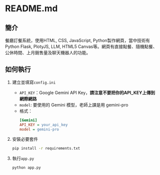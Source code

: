 # README.md

## 簡介
餐廳訂餐系統，使用HTML, CSS, JavaScript, Python製作網頁，當中技術有Python Flask, PlotyJS, LLM, HTML5 Canvas等。網頁有直接點餐、隨機點餐、 公休時間、上月銷售量及聊天機器人的功能。

## 如何執行
1. 建立並填寫`config.ini`
   - `API_KEY`：Google Gemini API Key，**請注意不要把你的API_KEY上傳到網際網路**
   - `model`: 要使用的 Gemini 模型，老師上課是用 gemini-pro
   - 格式：
     ```ini
     [Gemini]
     API_KEY = your_api_key
     model = gemini-pro
     ```
      
2. 安裝必要套件
    ```bash
    pip install -r requirements.txt
    ```
3. 執行`app.py`
    ```bash
    python app.py
    ```
